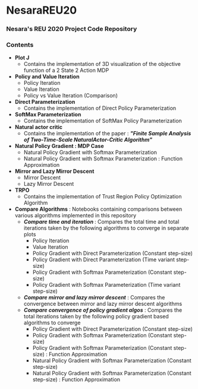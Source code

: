 # NesaraREU20
### Nesara's REU 2020 Project Code Repository

### Contents

* __Plot J__
  * Contains the implementation of 3D visualization of the objective function of a 2 State 2 Action MDP
* __Policy and Value Iteration__ 
  * Policy Iteration 
  * Value Iteration
  * Policy vs Value Iteration (Comparison) </br>
* __Direct Parameterization__
  * Contains the implementation of Direct Policy Parameterization </br>
* __SoftMax Parameterization__
  * Contains the implementation of SoftMax Policy Parameterization </br>
* __Natural actor critic__
  * Contains the implementation of the paper : <b><i>"Finite Sample Analysis of Two-Time-Scale NaturalActor-Critic Algorithm"</i></b>
* __Natural Policy Gradient : MDP Case__
  * Natural Policy Gradient with Softmax Parameterization
  * Natural Policy Gradient with Softmax Parameterization : Function Approximation 
* __Mirror and Lazy Mirror Descent__
  * Mirror Descent
  * Lazy Mirror Descent 
* __TRPO__ 
  * Contains the implementation of Trust Region Policy Optimization Algorithm
* __Compare Algorithms__ : Notebooks containing comparisons between various algorithms implemented in this repository
  * <b><i>Compare time and iteration </i></b>: Compares the total time and total iterations taken by the following algorithms to converge in separate plots
    * Policy Iteration
    * Value Iteration
    * Policy Gradient with Direct Parameterization (Constant step-size)
    * Policy Gradient with Direct Parameterization (Time variant step-size)
    * Policy Gradient with Softmax Parameterization (Constant step-size)
    * Policy Gradient with Softmax Parameterization (Time variant step-size)
  * <b><i>Compare mirror and lazy mirror descent</i></b> : Compares the convergence between mirror and lazy mirror descent algorithms
  * <b><i>Compare convergence of policy gradient algos</i></b> : Compares the total iterations taken by the following policy gradient based algorithms to converge 
    * Policy Gradient with Direct Parameterization (Constant step-size)
    * Policy Gradient with Softmax Parameterization (Constant step-size)
    * Policy Gradient with Softmax Parameterization (Constant step-size) : Function Approximation
    * Natural Policy Gradient with Softmax Parameterization (Constant step-size)
    * Natural Policy Gradient with Softmax Parameterization (Constant step-size) : Function Approximation
